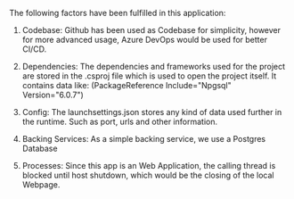 The following factors have been fulfilled in this application:

1. Codebase:          Github has been used as Codebase for simplicity, however for more advanced usage, Azure DevOps would be used for better CI/CD.

2. Dependencies:      The dependencies and frameworks used for the project are stored in the .csproj file which is used to open the project itself.
                      It contains data like: (PackageReference Include="Npgsql" Version="6.0.7")
               
3. Config:            The launchsettings.json stores any kind of data used further in the runtime. Such as port, urls and other information.

4. Backing Services:  As a simple backing service, we use a Postgres Database 

6. Processes:         Since this app is an Web Application, the calling thread is blocked until host shutdown, which would be the closing of the local Webpage. 
